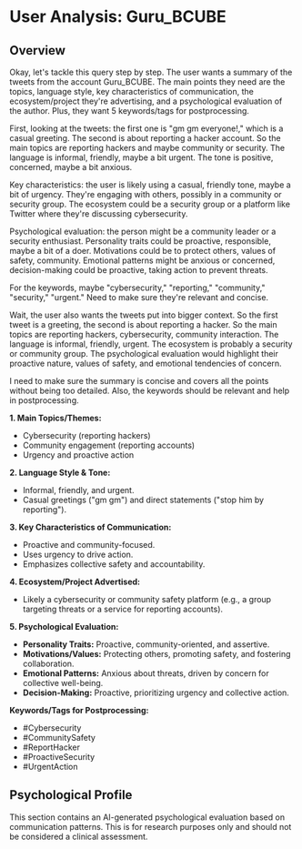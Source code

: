 # User Analysis: Guru_BCUBE

## Overview

<think>
Okay, let's tackle this query step by step. The user wants a summary of the tweets from the account Guru_BCUBE. The main points they need are the topics, language style, key characteristics of communication, the ecosystem/project they're advertising, and a psychological evaluation of the author. Plus, they want 5 keywords/tags for postprocessing.

First, looking at the tweets: the first one is "gm gm everyone!," which is a casual greeting. The second is about reporting a hacker account. So the main topics are reporting hackers and maybe community or security. The language is informal, friendly, maybe a bit urgent. The tone is positive, concerned, maybe a bit anxious.

Key characteristics: the user is likely using a casual, friendly tone, maybe a bit of urgency. They're engaging with others, possibly in a community or security group. The ecosystem could be a security group or a platform like Twitter where they're discussing cybersecurity.

Psychological evaluation: the person might be a community leader or a security enthusiast. Personality traits could be proactive, responsible, maybe a bit of a doer. Motivations could be to protect others, values of safety, community. Emotional patterns might be anxious or concerned, decision-making could be proactive, taking action to prevent threats.

For the keywords, maybe "cybersecurity," "reporting," "community," "security," "urgent." Need to make sure they're relevant and concise.

Wait, the user also wants the tweets put into bigger context. So the first tweet is a greeting, the second is about reporting a hacker. So the main topics are reporting hackers, cybersecurity, community interaction. The language is informal, friendly, urgent. The ecosystem is probably a security or community group. The psychological evaluation would highlight their proactive nature, values of safety, and emotional tendencies of concern.

I need to make sure the summary is concise and covers all the points without being too detailed. Also, the keywords should be relevant and help in postprocessing.
</think>

**1. Main Topics/Themes:**  
- Cybersecurity (reporting hackers)  
- Community engagement (reporting accounts)  
- Urgency and proactive action  

**2. Language Style & Tone:**  
- Informal, friendly, and urgent.  
- Casual greetings ("gm gm") and direct statements ("stop him by reporting").  

**3. Key Characteristics of Communication:**  
- Proactive and community-focused.  
- Uses urgency to drive action.  
- Emphasizes collective safety and accountability.  

**4. Ecosystem/Project Advertised:**  
- Likely a cybersecurity or community safety platform (e.g., a group targeting threats or a service for reporting accounts).  

**5. Psychological Evaluation:**  
- **Personality Traits:** Proactive, community-oriented, and assertive.  
- **Motivations/Values:** Protecting others, promoting safety, and fostering collaboration.  
- **Emotional Patterns:** Anxious about threats, driven by concern for collective well-being.  
- **Decision-Making:** Proactive, prioritizing urgency and collective action.  

**Keywords/Tags for Postprocessing:**  
- #Cybersecurity  
- #CommunitySafety  
- #ReportHacker  
- #ProactiveSecurity  
- #UrgentAction

## Psychological Profile

This section contains an AI-generated psychological evaluation based on communication patterns. This is for research purposes only and should not be considered a clinical assessment.